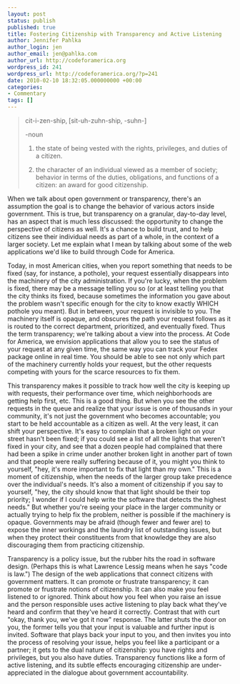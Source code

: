 ```yaml
---
layout: post
status: publish
published: true
title: Fostering Citizenship with Transparency and Active Listening
author: Jennifer Pahlka
author_login: jen
author_email: jen@pahlka.com
author_url: http://codeforamerica.org
wordpress_id: 241
wordpress_url: http://codeforamerica.org/?p=241
date: 2010-02-10 18:32:05.000000000 +00:00
categories:
- Commentary
tags: []
---
```

<div id="_mcePaste" style="position: absolute; left: -10000px; top: 0px; width: 1px; height: 1px; overflow-x: hidden; overflow-y: hidden;">cit‚ãÖi‚ãÖzen‚ãÖship‚ÄÇ‚ÄÇ[sit-uh-zuhn-ship, -suhn-] ‚Äìnoun</div>

<div id="_mcePaste" style="position: absolute; left: -10000px; top: 0px; width: 1px; height: 1px; overflow-x: hidden; overflow-y: hidden;">1.the state of being vested with the rights, privileges, and duties of a citizen.</div>

<div id="_mcePaste" style="position: absolute; left: -10000px; top: 0px; width: 1px; height: 1px; overflow-x: hidden; overflow-y: hidden;">2.the character of an individual viewed as a member of society; behavior in terms of the duties, obligations, and functions of a citizen: an award for good citizenship.</div>

<div id="_mcePaste" style="position: absolute; left: -10000px; top: 0px; width: 1px; height: 1px; overflow-x: hidden; overflow-y: hidden;">When we talk about open government or transparency, there's an assumption the goal is to change the behavior of various actors inside government. This is true, but transparency on a granular, day-to-day level, has an aspect that is much less discussed: the opportunity to change the perspective of citizens as well. It's a chance to build trust, and to help citizens see their individual needs as part of a whole, in the context of a larger society. Let me explain what I mean by talking about some of the web applications we'd like to build through Code for America.</div>

<div id="_mcePaste" style="position: absolute; left: -10000px; top: 0px; width: 1px; height: 1px; overflow-x: hidden; overflow-y: hidden;">Today, in most American cities, when you report something that needs to be fixed (say, for instance, a pothole), your request essentially disappears into the machinery of the city administration. If you're lucky, when the problem is fixed, there may be a message telling you so (or at least telling you that the city thinks its fixed, because sometimes the information you gave about the problem wasn't specific enough for the city to know exactly WHICH pothole you meant). But in between, your request is invisible to you. The machinery itself is opaque, and obscures the path your request follows as it is routed to the correct department, prioritized, and eventually fixed. Thus the term transparency; we're talking about a view into the process. At Code for America, we envision applications that allow you to see the status of your request at any given time, the same way you can track your Fedex package online in real time. You should be able to see not only which part of the machinery currently holds your request, but the other requests competing with yours for the scarce resources to fix them.</div>

<div id="_mcePaste" style="position: absolute; left: -10000px; top: 0px; width: 1px; height: 1px; overflow-x: hidden; overflow-y: hidden;">This transparency makes it possible to track how well the city is keeping up with requests, their performance over time, which neighborhoods are getting help first, etc. This is a good thing. But when you see the other requests in the queue and realize that your issue is one of thousands in your community, it's not just the government who becomes accountable; you start to be held accountable as a citizen as well. At the very least, it can shift your perspective. It's easy to complain that a broken light on your street hasn't been fixed; if you could see a list of all the lights that weren't fixed in your city, and see that a dozen people had complained that there had been a spike in crime under another broken light in another part of town and that people were really suffering because of it, you might you think to yourself ‚Äúhey, it's more important to fix that light than my own.‚Äù This is a moment of citizenship, when the needs of the larger group take precedence over the individual's needs. It's also a moment of citizenship if you say to yourself, ‚Äúhey, the city should know that that light should be their top priority; I wonder if I could help write the software that detects the highest needs.‚Äù But whether you're seeing your place in the larger community or actually trying to help fix the problem, neither is possible if the machinery is opaque. Governments may be afraid (though fewer and fewer are) to expose the inner workings and the laundry list of outstanding issues, but when they protect their constituents from that knowledge they are also discouraging them from practicing citizenship.</div>

<div id="_mcePaste" style="position: absolute; left: -10000px; top: 0px; width: 1px; height: 1px; overflow-x: hidden; overflow-y: hidden;">Transparency is a policy issue, but the rubber hits the road in software design. (Perhaps this is what Lawrence Lessig means when he says ‚Äúcode is law.‚Äù) The design of the web applications that connect citizens with government matters. It can promote or frustrate transparency; it can promote or frustrate notions of citizenship. It can also make you feel listened to or ignored. Think about how you feel when you raise an issue and the person responsible uses active listening to play back what they've heard and confirm that they've heard it correctly. Contrast that with curt ‚Äúokay, thank you, we've got it now‚Äù response. The latter shuts the door on you, the former tells you that your input is valuable and further input is invited. Software that plays back your input to you, and then invites you into the process of resolving your issue, helps you feel like a participant or a partner; it gets to the dual nature of citizenship: you have rights and privileges, but you also have duties. Transparency functions like a form of active listening, and its subtle effects encouraging citizenship are under-appreciated in the dialogue about government accountability.</div>

<blockquote>cit-i-zen-ship‚ [sit-uh-zuhn-ship, -suhn-]

-noun

1. the state of being vested with the rights, privileges, and duties of a citizen.

2. the character of an individual viewed as a member of society; behavior in terms of the duties, obligations, and functions of a citizen: an award for good citizenship.</blockquote>

When we talk about open government or transparency, there's an assumption the goal is to change the behavior of various actors inside government. This is true, but transparency on a granular, day-to-day level, has an aspect that is much less discussed: the opportunity to change the perspective of citizens as well. It's a chance to build trust, and to help citizens see their individual needs as part of a whole, in the context of a larger society. Let me explain what I mean by talking about some of the web applications we'd like to build through Code for America.



Today, in most American cities, when you report something that needs to be fixed (say, for instance, a pothole), your request essentially disappears into the machinery of the city administration. If you're lucky, when the problem is fixed, there may be a message telling you so (or at least telling you that the city thinks its fixed, because sometimes the information you gave about the problem wasn't specific enough for the city to know exactly WHICH pothole you meant). But in between, your request is invisible to you. The machinery itself is opaque, and obscures the path your request follows as it is routed to the correct department, prioritized, and eventually fixed. Thus the term transparency; we're talking about a view into the process. At Code for America, we envision applications that allow you to see the status of your request at any given time, the same way you can track your Fedex package online in real time. You should be able to see not only which part of the machinery currently holds your request, but the other requests competing with yours for the scarce resources to fix them.



This transparency makes it possible to track how well the city is keeping up with requests, their performance over time, which neighborhoods are getting help first, etc. This is a good thing. But when you see the other requests in the queue and realize that your issue is one of thousands in your community, it's not just the government who becomes accountable; you start to be held accountable as a citizen as well. At the very least, it can shift your perspective. It's easy to complain that a broken light on your street hasn't been fixed; if you could see a list of all the lights that weren't fixed in your city, and see that a dozen people had complained that there had been a spike in crime under another broken light in another part of town and that people were really suffering because of it, you might you think to yourself, "hey, it's more important to fix that light than my own." This is a moment of citizenship, when the needs of the larger group take precedence over the individual's needs. It's also a moment of citizenship if you say to yourself, "hey, the city should know that that light should be their top priority; I wonder if I could help write the software that detects the highest needs." But whether you're seeing your place in the larger community or actually trying to help fix the problem, neither is possible if the machinery is opaque. Governments may be afraid (though fewer and fewer are) to expose the inner workings and the laundry list of outstanding issues, but when they protect their constituents from that knowledge they are also discouraging them from practicing citizenship.



Transparency is a policy issue, but the rubber hits the road in software design. (Perhaps this is what Lawrence Lessig means when he says "code is law.") The design of the web applications that connect citizens with government matters. It can promote or frustrate transparency; it can promote or frustrate notions of citizenship. It can also make you feel listened to or ignored. Think about how you feel when you raise an issue and the person responsible uses active listening to play back what they've heard and confirm that they've heard it correctly. Contrast that with curt "okay, thank you, we've got it now" response. The latter shuts the door on you, the former tells you that your input is valuable and further input is invited. Software that plays back your input to you, and then invites you into the process of resolving your issue, helps you feel like a participant or a partner; it gets to the dual nature of citizenship: you have rights and privileges, but you also have duties. Transparency functions like a form of active listening, and its subtle effects encouraging citizenship are under-appreciated in the dialogue about government accountability.
